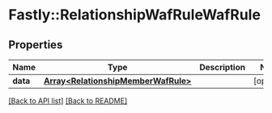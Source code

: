 # Fastly::RelationshipWafRuleWafRule

## Properties

| Name | Type | Description | Notes |
| ---- | ---- | ----------- | ----- |
| **data** | [**Array&lt;RelationshipMemberWafRule&gt;**](RelationshipMemberWafRule.md) |  | [optional] |

[[Back to API list]](../../README.md#endpoints) [[Back to README]](../../README.md)

